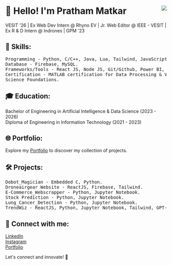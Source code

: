 <h1>👋 Hello! I'm Pratham Matkar<img align="right" src="https://komarev.com/ghpvc/?username=prathamm2506&color=blue&style=flat&label=Profile+views"></h1>

<p>VESIT '26 | Ex Web Dev Intern @ Rhyno EV | Jr. Web Editor @ IEEE - VESIT | Ex R & D Intern @ Indrones | GPM '23</p>

<h2>🚀 Skills:</h2>
<pre>
Programming - Python, C/C++, Java, Lua, Tailwind, JavaScript, PHP
Database - Firebase, MySQL.
Frameworks/Tools - React JS, Node JS, Git/Github, Power BI, BitBucket, MATLAB.
Certification - MATLAB certification for Data Processing & Visualization, Great Learning certificate for Data
Science Foundations.
</pre>

<h2>🎓 Education:</h2>
<p>Bachelor of Engineering in Artificial Intelligence & Data Science (2023 - 2026)<br>
Diploma of Engineering in Information Technology (2021 - 2023)</p>

<h2>🌐 Portfolio:</h2>
<p>Explore my <a href="https://portfolio-site-eight-black.vercel.app/">Portfolio</a> to discover my collection of projects.</p>

<h2>🛠️ Projects:</h2>
<pre>
Dobot_Magician - Embedded C, Python.
Droneairgear Website - ReactJS, Firebase, Tailwind.
E-Commerce_Webscrapper - Python, Jupyter Notebook.
Stock Prediction - Python, Jupyter Notebook.
Lung_Cancer_Detection - Python, Jupyter Notebook.
TrendWiz - ReactJS, Python, Jupyter Notebook, Tailwind, GPT-2, Ngrok, Huggingface.
</pre>

<h2>🔗 Connect with me:</h2>
<p><a href="https://www.linkedin.com/in/pratham-matkar-a2bb77257/">LinkedIn</a><br/>
<a href="https://www.instagram.com/pratham_2506_/">Instagram</a><br/>
<a href="https://portfolio-site-eight-black.vercel.app/">Portfolio</a></p>

<p>Let's connect and innovate! 🚀</p>
